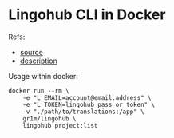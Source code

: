 # Lingohub CLI in Docker

Refs:
* [source](https://github.com/lingohub/lingohub_ruby)
* [description](https://lingohub.com/blog/2013/01/syncing-your-resource-files-with-the-lingohub-cli-client/)

Usage within docker:
```
docker run --rm \
    -e "L_EMAIL=account@email.address" \
    -e "L_TOKEN=lingohub_pass_or_token" \
    -v "./path/to/translations:/app" \
    gr1m/lingohub \
    lingohub project:list
```
